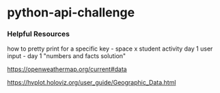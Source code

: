 # python-api-challenge

### Helpful Resources
how to pretty print for a specific key - space x student activity day 1
 user input - day 1 "numbers and facts solution"

 https://openweathermap.org/current#data

 https://hvplot.holoviz.org/user_guide/Geographic_Data.html
